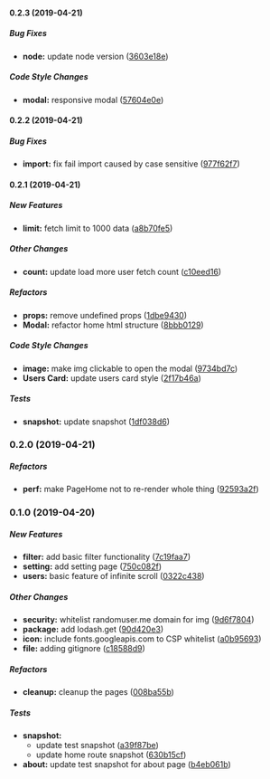 #### 0.2.3 (2019-04-21)

##### Bug Fixes

* **node:**  update node version ([3603e18e](https://github.com/tagraha/address-book-react/commit/3603e18e2b136b36c9654e23e9f0f04b06aceb1b))

##### Code Style Changes

* **modal:**  responsive modal ([57604e0e](https://github.com/tagraha/address-book-react/commit/57604e0e5dac28293a89fb639172a1a44e673ca9))

#### 0.2.2 (2019-04-21)

##### Bug Fixes

* **import:**  fix fail import caused by case sensitive ([977f62f7](https://github.com/tagraha/address-book-react/commit/977f62f71cdc4f3b00baaa01d0e6d50ef85e38c2))

#### 0.2.1 (2019-04-21)

##### New Features

* **limit:**  fetch limit to 1000 data ([a8b70fe5](https://github.com/tagraha/address-book-react/commit/a8b70fe50a15c68a247bb08e9d7e50970c7d37bd))

##### Other Changes

* **count:**  update load more user fetch count ([c10eed16](https://github.com/tagraha/address-book-react/commit/c10eed1606e0446ae95489147c3a4a7320c1691a))

##### Refactors

* **props:**  remove undefined props ([1dbe9430](https://github.com/tagraha/address-book-react/commit/1dbe9430f5cb227bce6b802b7e3517078221f6a9))
* **Modal:**  refactor home html structure ([8bbb0129](https://github.com/tagraha/address-book-react/commit/8bbb01294402dbcaf79479fd469949681f0a5f55))

##### Code Style Changes

* **image:**  make img clickable to open the modal ([9734bd7c](https://github.com/tagraha/address-book-react/commit/9734bd7c337055b93f24fd03bb553579ac417788))
* **Users Card:**  update users card style ([2f17b46a](https://github.com/tagraha/address-book-react/commit/2f17b46a198feae1f1ccb387f581d07d5005eae9))

##### Tests

* **snapshot:**  update snapshot ([1df038d6](https://github.com/tagraha/address-book-react/commit/1df038d68ca3a56a3cecc5d1384dca586e17a081))

### 0.2.0 (2019-04-21)

##### Refactors

* **perf:**  make PageHome not to re-render whole thing ([92593a2f](https://github.com/tagraha/address-book-react/commit/92593a2f2c29de4835c6a45f115d47db1e4c55be))

### 0.1.0 (2019-04-20)

##### New Features

* **filter:**  add basic filter functionality ([7c19faa7](https://github.com/tagraha/address-book-react/commit/7c19faa744376b90a66ad3bb45b12ae49e811346))
* **setting:**  add setting page ([750c082f](https://github.com/tagraha/address-book-react/commit/750c082f584f920e704bc8b9d7a8d2f1b7e13431))
* **users:**  basic feature of infinite scroll ([0322c438](https://github.com/tagraha/address-book-react/commit/0322c4381e537bf311d9f5f300d59aa4083ab2db))

##### Other Changes

* **security:**  whitelist randomuser.me domain for img ([9d6f7804](https://github.com/tagraha/address-book-react/commit/9d6f78044ee5e6e8b70be481563a8c7ad1cd9232))
* **package:**  add lodash.get ([90d420e3](https://github.com/tagraha/address-book-react/commit/90d420e3432b060c3ca9e492eb5588cdadc378e1))
* **icon:**  include fonts.googleapis.com to CSP whitelist ([a0b95693](https://github.com/tagraha/address-book-react/commit/a0b95693332190eba1d5dfaa437730b714ab7fe7))
* **file:**  adding gitignore ([c18588d9](https://github.com/tagraha/address-book-react/commit/c18588d98c98cd0a27ea42358550c70aafdbcb14))

##### Refactors

* **cleanup:**  cleanup the pages ([008ba55b](https://github.com/tagraha/address-book-react/commit/008ba55b99b22cfb9cd93967f860eb40a2f62e6c))

##### Tests

* **snapshot:**
  *  update test snapshot ([a39f87be](https://github.com/tagraha/address-book-react/commit/a39f87be58ed0b26776671819e3bb11bf95a43d1))
  *  update home route snapshot ([630b15cf](https://github.com/tagraha/address-book-react/commit/630b15cf5525efddaaf919c090d2ae37219ec4e2))
* **about:**  update test snapshot for about page ([b4eb061b](https://github.com/tagraha/address-book-react/commit/b4eb061b8f1e6f07dc8bf02e1ca9e40f846bab0f))

